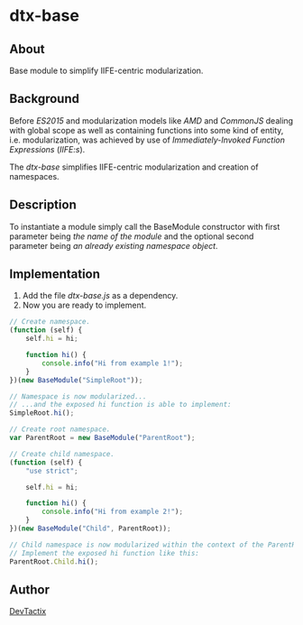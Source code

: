 # dtx-base
## About
Base module to simplify IIFE-centric modularization.

## Background
Before _ES2015_ and modularization models like _AMD_ and _CommonJS_ dealing with global scope as well as containing functions into some kind of entity, i.e. modularization, was achieved by use of _Immediately-Invoked Function Expressions_ (_IIFE:s_).

The _dtx-base_ simplifies IIFE-centric modularization and creation of namespaces.

## Description
To instantiate a module simply call the BaseModule constructor with first parameter being _the name of the module_ and the optional second parameter being _an already existing namespace object_.

## Implementation
1. Add the file _dtx-base.js_ as a dependency.
2. Now you are ready to implement.

```javascript
// Create namespace.
(function (self) {
    self.hi = hi;

    function hi() {
        console.info("Hi from example 1!");
    }
})(new BaseModule("SimpleRoot"));

// Namespace is now modularized...
// ...and the exposed hi function is able to implement:
SimpleRoot.hi();
```

```javascript
// Create root namespace.
var ParentRoot = new BaseModule("ParentRoot");

// Create child namespace.
(function (self) {
    "use strict";

    self.hi = hi;

    function hi() {
        console.info("Hi from example 2!");
    }
})(new BaseModule("Child", ParentRoot));

// Child namespace is now modularized within the context of the ParentRoot namespace.
// Implement the exposed hi function like this:
ParentRoot.Child.hi();
```

## Author
[DevTactix](https://github.com/DevTactix)
